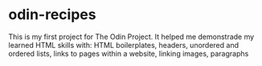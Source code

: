 # odin-recipes
This is my first project for The Odin Project.
It helped me demonstrade my learned HTML skills with:
HTML boilerplates,
headers,
unordered and ordered lists,
links to pages within a website,
linking images,
paragraphs
